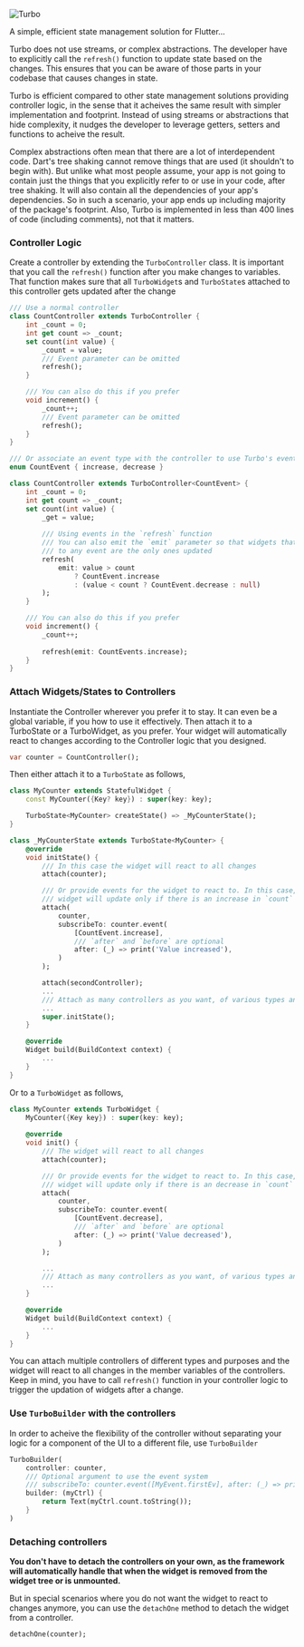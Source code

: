 ![Turbo](https://raw.githubusercontent.com/aldrinsartfactory/turbo/main/media/cover_wide.png)

A simple, efficient state management solution for Flutter...

Turbo does not use streams, or complex abstractions. The developer have to explicitly call the `refresh()` function to update state based on the changes. This ensures that you can be aware of those parts in your codebase that causes changes in state.

Turbo is efficient compared to other state management solutions providing controller logic, in the sense that it acheives the same result with simpler implementation and footprint. Instead of using streams or abstractions that hide complexity, it nudges the developer to leverage getters, setters and functions to acheive the result.

Complex abstractions often mean that there are a lot of interdependent code. Dart's tree shaking cannot remove things that are used (it shouldn't to begin with). But unlike what most people assume, your app is not going to contain just the things that you explicitly refer to or use in your code, after tree shaking. It will also contain all the dependencies of your app's dependencies. So in such a scenario, your app ends up including majority of the package's footprint. Also, Turbo is implemented in less than 400 lines of code (including comments), not that it matters.

### Controller Logic

Create a controller by extending the `TurboController` class. It is important that you call the `refresh()` function after you make changes to variables. That function makes sure that all `TurboWidget`s and `TurboState`s attached to this controller gets updated after the change

```dart
/// Use a normal controller
class CountController extends TurboController {
    int _count = 0;
    int get count => _count;
    set count(int value) {
        _count = value;
        /// Event parameter can be omitted
        refresh();
    }

    /// You can also do this if you prefer
    void increment() {
        _count++;
        /// Event parameter can be omitted
        refresh();
    }
}

/// Or associate an event type with the controller to use Turbo's event system
enum CountEvent { increase, decrease }

class CountController extends TurboController<CountEvent> {
    int _count = 0;
    int get count => _count;
    set count(int value) {
        _get = value;
        
        /// Using events in the `refresh` function
        /// You can also emit the `emit` parameter so that widgets that are not subscribed
        /// to any event are the only ones updated
        refresh(
            emit: value > count
                ? CountEvent.increase
                : (value < count ? CountEvent.decrease : null)
        );
    }

    /// You can also do this if you prefer
    void increment() {
        _count++;
        
        refresh(emit: CountEvents.increase);
    }
}

```

### Attach Widgets/States to Controllers

Instantiate the Controller wherever you prefer it to stay. It can even be a global variable, if you how to use it effectively. Then attach it to a TurboState or a TurboWidget, as you prefer. Your widget will automatically react to changes according to the Controller logic that you designed.

```dart
var counter = CountController();
```
Then either attach it to a `TurboState` as follows,

```dart
class MyCounter extends StatefulWidget {
    const MyCounter({Key? key}) : super(key: key);

    TurboState<MyCounter> createState() => _MyCounterState();
}

class _MyCounterState extends TurboState<MyCounter> {
    @override
    void initState() {
        /// In this case the widget will react to all changes
        attach(counter);

        /// Or provide events for the widget to react to. In this case, the
        /// widget will update only if there is an increase in `count`
        attach(
            counter,
            subscribeTo: counter.event(
                [CountEvent.increase],
                /// `after` and `before` are optional
                after: (_) => print('Value increased'),
            )
        );

        attach(secondController);
        ...
        /// Attach as many controllers as you want, of various types and purposes
        ...
        super.initState();
    }

    @override
    Widget build(BuildContext context) {
        ...
    }
}
```
Or to a `TurboWidget` as follows,
```dart
class MyCounter extends TurboWidget {
    MyCounter({Key key}) : super(key: key);
    
    @override
    void init() {
        /// The widget will react to all changes
        attach(counter);

        /// Or provide events for the widget to react to. In this case, the
        /// widget will update only if there is an decrease in `count`
        attach(
            counter,
            subscribeTo: counter.event(
                [CountEvent.decrease],
                /// `after` and `before` are optional
                after: (_) => print('Value decreased'),
            )
        );

        ...
        /// Attach as many controllers as you want, of various types and purposes
        ...
    }

    @override
    Widget build(BuildContext context) {
        ...
    }
}
```

You can attach multiple controllers of different types and purposes and the widget will react to all changes in the member variables of the controllers. Keep in mind, you have to call `refresh()` function in your controller logic to trigger the updation of widgets after a change.

### Use `TurboBuilder` with the controllers

In order to acheive the flexibility of the controller without separating your logic for a component of the UI to a different file, use `TurboBuilder`

```dart
TurboBuilder(
    controller: counter,
    /// Optional argument to use the event system
    /// subscribeTo: counter.event([MyEvent.firstEv], after: (_) => print('Event happened')),
    builder: (myCtrl) {
        return Text(myCtrl.count.toString());
    }
)
```

### Detaching controllers

**You don't have to detach the controllers on your own, as the framework will automatically handle that when the widget is removed from the widget tree or is unmounted.**

But in special scenarios where you do not want the widget to react to changes anymore, you can use the `detachOne` method to detach the widget from a controller.
```dart
detachOne(counter);
```